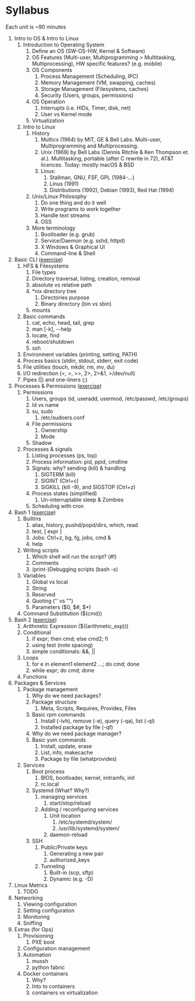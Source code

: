 # Syllabus
Each unit is ~90 minutes

1. Intro to OS & Intro to Linux
    1. Introduction to Operating System
        1. Define an OS (SW-OS-HW, Kernel & Software)
        2. OS Features (Multi-user, Multiprogramming > Multitasking, Multiprocessing), HW specific features? (e.g. mobile)
        3. OS Components
            1. Process Management (Scheduling, IPC)
            2. Memory Management (VM, swapping, caches)
            3. Storage Management (Filesystems, caches)
            4. Security (Users, groups, permissions)
        4. OS Operation
            1. Interrupts (i.e. HIDs, Timer, disk, net)
            2. User vs Kernel mode
        5. Virtualization
    2. Intro to Linux
        1. History
            1. Multics (1964) by MIT, GE & Bell Labs. Multi-user, Multiprogramming and Multiprocessing. 
            2. Unix (1969) by Bell Labs (Dennis Ritchie & Ken Thompson et. al.). Multitasking, portable (after C rewrite in 72), AT&T licences. Today: mostly macOS & BSD
            3. Linux:
                1. Stallman, GNU, FSF, GPL (1984-...)
                2. Linus (1991)
                3. Distributions (1992), Debian (1993), Red Hat (1994)
        2. Unix/Linux Philosophy
            1. Do one thing and do it well
            2. Write programs to work together
            3. Handle text streams
            4. OSS
        3. More terminology
            1. Bootloader (e.g. grub)
            2. Service/Daemon (e.g. sshd, httpd)
            3. X Windows & Graphical UI
            4. Command-line & Shell
2. Basic CLI ([exercise](exercises/cli.md))
    1. HFS & Filesystems
        1. File types
        2. Directory traversal, listing, creation, removal
        3. absolute vs relative path
        4. *nix directory tree
            1. Directories purpose
            2. Binary directory (bin vs sbin)
        5. mounts
    2. Basic commands
        1. cat, echo, head, tail, grep
        2. man \[-k\], --help
        3. locate, find
        4. reboot/shutdown
        5. ssh
    3. Environment variables (printing, setting, PATH)
    4. Process basics (stdin, stdout, stderr, exit code)
    5. File utilities (touch, mkdir, rm, mv, du)
    6. I/O redirection (<, >, >>, 2>, 2>&1, >/dev/null)
    7. Pipes (|) and one-liners (;)
3. Processes & Permissions ([exercise](exercises/proc_perm.md))
    1. Permissions
        1. Users, groups (id, useradd, usermod, /etc/passwd, /etc/groups)
        2. Id vs name
        3. su, sudo
            1. /etc/sudoers.conf
        4. File permissions
            1. Ownership
            2. Mode
        5. Shadow
    2. Processes & signals
        1. Listing processes (ps, top)
        2. Process information: pid, ppid, cmdline
        4. Signals: why? sending (kill) & handling
            1. SIGTERM (kill)
            2. SIGINT (Ctrl+c)
            3. SIGKILL (kill -9), and SIGSTOP (Ctrl+z)
        3. Process states (simplified)
            1. Un-interruptable sleep & Zombies
        4. Scheduling with cron
4. Bash 1 ([exercise](exercises/bash_1.md))
    1. Builtins
        1. alias, history, pushd/popd/dirs, which, read
        2. test, \[ expr \]
        3. Jobs: Ctrl+z, bg, fg, jobs, cmd &
        4. help    
    2. Writing scripts
        1. Which shell will run the script? (#!)
        2. Comments
        3. (print-)Debugging scripts (bash -x)
    3. Variables
        1. Global vs local
        2. String
        3. Reserved
        4. Quoting ('' vs "")
        5. Parameters ($0, $#, $*)
    4. Command Substitution ($(cmd))
5. Bash 2 ([exercise](exercises/bash_2.md))
    1. Arithmetic Expression ($((arithmetic_exp)))
    2. Conditional
        1. if expr; then cmd; else cmd2; fi
        2. using test (note spacing)
        3. simple conditionals: &&, ||
    3. Loops
        1. for e in element1 element2 ...; do cmd; done
        2. while expr; do cmd; done
    4. Functions
6. Packages & Services
    1. Package management
        1. Why do we need packages?
        2. Package structure
            1. Meta, Scripts, Requires, Provides, Files
        3. Basic rpm commands
            1. Install (-ivh), remove (-e), query (-qa), list (-ql)
            2. Installed package by file (-qf)
        4. Why do we need package manager?
        5. Basic yum commands
            1. Install, update, erase
            2. List, info, makecache
            3. Package by file (whatprovides)
    2. Services
        1. Boot process
            1. BIOS, bootloader, kernel, initramfs, init
            2. rc.local
        2. Systemd (What? Why?)
            1. managing services
                1. start/stop/reload
            2. Adding / reconfiguring services
                1. Unit location
                    1. /etc/systemd/system/
                    2. /usr/lib/systemd/system/
                2. daemon-reload
        3. SSH
            1. Public/Private keys
                1. Generating a new pair
                2. authorized_keys
            2. Tunneling
                1. Built-in (scp, sftp)
                2. Dynamic (e.g. -D)
7. Linux Metrics
    1. TODO
8. Networking
    1. Viewing configuration
    2. Setting configuration
    3. Monitoring
    4. Sniffing
9. Extras (for Ops)
    1. Provisioning
        1. PXE boot
    2. Configuration management
    3. Automation
        1. mussh
        2. python fabric
    4. Docker containers
        1. Why?
        2. Into to containers
        3. containers vs virtualization